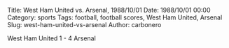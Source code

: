 Title: West Ham United vs. Arsenal, 1988/10/01
Date: 1988/10/01 00:00
Category: sports
Tags: football, football scores, West Ham United, Arsenal
Slug: west-ham-united-vs-arsenal
Author: carbonero


West Ham United 1 - 4 Arsenal
